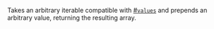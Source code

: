 Takes an arbitrary iterable compatible with [#`values`](#function-values) and prepends an arbitrary value, returning the resulting array.
